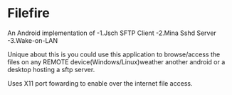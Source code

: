 # Filefire

An Android implementation of 
	-1.Jsch SFTP Client
	-2.Mina Sshd Server
	-3.Wake-on-LAN
	

Unique about this is you could use this application to browse/access the files on any REMOTE device(Windows/Linux)weather another android or a desktop hosting a sftp server.

Uses X11 port fowarding to enable over the internet file access.
